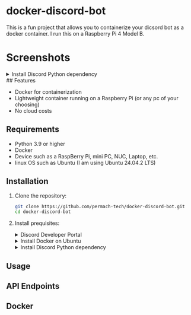 # docker-discord-bot

This is a fun project that allows you to containerize your dicsord bot as a docker container. I run this on a Raspberry Pi 4 Model B.

# Screenshots
<details>
<summary>Install Discord Python dependency</summary>
<br>

![bot-flip](https://github.com/permach-tech/docker-discord-bot/images/bot-flip.png)

</details>
## Features

- Docker for containerization
- Lightweight container running on a Raspberry Pi (or any pc of your choosing)
- No cloud costs

## Requirements

- Python 3.9 or higher
- Docker
- Device such as a RaspBerry Pi, mini PC, NUC, Laptop, etc.
- linux OS such as Ubuntu (I am using Ubuntu 24.04.2 LTS)

## Installation

1. Clone the repository:
    ```sh
    git clone https://github.com/permach-tech/docker-discord-bot.git
    cd docker-discord-bot
    ```
2. Install prequisites:
    <details>
    <summary>Discord Developer Portal</summary>
    <br>
    1. Got to and login with your Discord credentials: https://discord.com/developers/applications <br>
    2. Select <b>New Application</b> button on the top right, name your bot whatever you like <br>
    3. Go to the <b>installation</b> tab <br>
    4. <b>Installation Contexts:</b> Guild Install <br>
        <b>Default Install Settings:</b>
        - Scopes: applications.commands, bot
        - Permissions: Send Messages <br>
    5. Copy the link, paste it in your browser, and invite the Bot to your Discord server
    </details> 

   <details>
    <summary>Install Docker on Ubuntu</summary>
    <br>
    
    # Add Docker's official GPG key:
   ```bash
    sudo apt-get update
    sudo apt-get install ca-certificates curl gnupg
    sudo install -m 0755 -d /etc/apt/keyrings
    curl -fsSL https://download.docker.com/linux/ubuntu/gpg | sudo gpg --dearmor -o /etc/apt/keyrings/docker.gpg
    sudo chmod a+r /etc/apt/keyrings/docker.gpg
    ```
   
    # Add the repository to Apt sources:
   ```bash
    echo \
      "deb [arch="$(dpkg --print-architecture)" signed-by=/etc/apt/keyrings/docker.gpg] https://download.docker.com/linux/ubuntu \
      "$(. /etc/os-release && echo "$VERSION_CODENAME")" stable" | \
      sudo tee /etc/apt/sources.list.d/docker.list > /dev/null
    sudo apt-get update
    ```
   
    # Install the latest version
    ```bash
    sudo apt-get install docker-ce docker-ce-cli containerd.io docker-buildx-plugin docker-compose-plugin
    ```

   # Check Installed Version
    ```bash
    docker -v
    ```

    # Check Docker Compose

    ```bash
    docker compose
    ```

    # Check runtime

    ```bash
    sudo docker run hello-world
    ```

    # **Use Docker without sudo**

    ```bash
    sudo usermod -aG docker $USER
    ```
    </details>
    
    <details>
    <summary>Install Discord Python dependency</summary>
    <br>

   ```bash
    pip install discord.py
    ```
    </details>
## Usage

## API Endpoints

## Docker